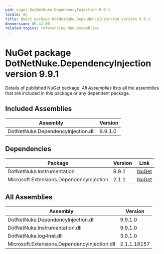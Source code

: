 ```yaml
---
uid: nuget-DotNetNuke.DependencyInjection-9.9.1
locale: en
title: NuGet package DotNetNuke.DependencyInjection version 9.9.1
dnnversion: 09.12.00
related-topics: referencing-dnn-assemblies
---
```


# NuGet package DotNetNuke.DependencyInjection version 9.9.1
Details of published NuGet package.
*All Assemblies* lists all the assemblies that are included in this package or any dependent package.

## Included Assemblies

|Assembly|Version|
|---|---|
|DotNetNuke.DependencyInjection.dll|9.9.1.0|

## Dependencies

|Package|Version|Link|
|---|---|---|
|DotNetNuke.Instrumentation|9.9.1|[NuGet](https://www.nuget.org/packages/DotNetNuke.Instrumentation/9.9.1)|
|Microsoft.Extensions.DependencyInjection|2.1.1|[NuGet](https://www.nuget.org/packages/Microsoft.Extensions.DependencyInjection/2.1.1)|

## All Assemblies

|Assembly|Version|
|---|---|
|DotNetNuke.DependencyInjection.dll|9.9.1.0|
|DotNetNuke.Instrumentation.dll|9.9.1.0|
|DotNetNuke.log4net.dll|3.0.1.0|
|Microsoft.Extensions.DependencyInjection.dll|2.1.1.18157|


